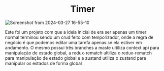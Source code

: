 <h1 align="center"> Timer </h1>

![Screenshot from 2024-03-27 16-55-10](https://github.com/joao911/timer/assets/49724031/492f3ec5-08a5-4f89-b3a4-8e1d077f629e)

Este foi um projeto com que a ideia inicial de era ser apenas um timer normal terminou sendo um crud feito com temporizador, onde a regra de negócio é que podemos editar uma tarefa apenas se ela estiver em andamento.
O mesmo possui três branches a maste ultiliza context api para manipulação de estado global, a redux-rematch ultiliza o redux-rematch para manipulação de estado global e a zustand utiliza o zustand para manipular os estados de forma global
